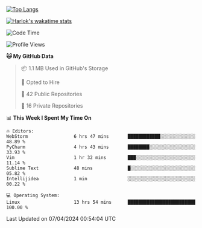 [![Top Langs](https://github-readme-stats.vercel.app/api/top-langs/?username=remisiki&theme=dracula&layout=compact&hide=Jupyter%20Notebook,CSS,HTML&langs_count=10&exclude_repo=GMM-Demux-GUI)](https://github.com/anuraghazra/github-readme-stats)

[![Harlok's wakatime stats](https://github-readme-stats.vercel.app/api/wakatime?username=@remisiki&theme=dracula&layout=compact&langs_count=10&hide=other,html,css,text,json,markdown,jupyter)](https://github.com/anuraghazra/github-readme-stats)

<!--START_SECTION:waka-->
![Code Time](http://img.shields.io/badge/Code%20Time-741%20hrs%2049%20mins-blue)

![Profile Views](http://img.shields.io/badge/Profile%20Views-0-blue)

**🐱 My GitHub Data** 

> 📦 1.1 MB Used in GitHub's Storage 
 > 
> 💼 Opted to Hire
 > 
> 📜 42 Public Repositories 
 > 
> 🔑 16 Private Repositories 
 > 
📊 **This Week I Spent My Time On** 

```text
🔥 Editors: 
WebStorm                 6 hrs 47 mins       ████████████░░░░░░░░░░░░░   48.89 % 
PyCharm                  4 hrs 43 mins       ████████░░░░░░░░░░░░░░░░░   33.93 % 
Vim                      1 hr 32 mins        ███░░░░░░░░░░░░░░░░░░░░░░   11.14 % 
Sublime Text             48 mins             █░░░░░░░░░░░░░░░░░░░░░░░░   05.82 % 
Intellijidea             1 min               ░░░░░░░░░░░░░░░░░░░░░░░░░   00.22 % 

💻 Operating System: 
Linux                    13 hrs 54 mins      █████████████████████████   100.00 % 
```


 Last Updated on 07/04/2024 00:54:04 UTC
<!--END_SECTION:waka-->
